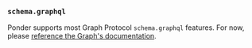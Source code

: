 ### `schema.graphql`

Ponder supports most Graph Protocol `schema.graphql` features. For now, please [reference the Graph's documentation](https://thegraph.com/docs/en/developing/creating-a-subgraph/#the-graph-ql-schema).
